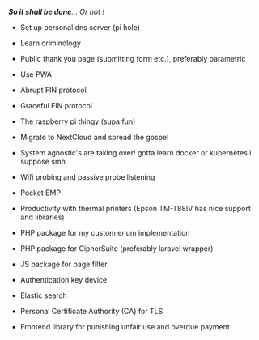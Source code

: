  _**So it shall be done**... Or not !_
 
 - Set up personal dns server (pi hole)
 - Learn criminology
 - Public thank you page (submitting form etc.), preferably parametric
 - Use PWA 
 - Abrupt FIN protocol
 - Graceful FIN protocol
 - The raspberry pi thingy (supa fun)
 - Migrate to NextCloud and spread the gospel
 - System agnostic's are taking over! gotta learn docker or kubernetes i suppose smh
 - Wifi probing and passive probe listening
 - Pocket EMP
 - Productivity with thermal printers (Epson TM-T88IV has nice support and libraries)


 - PHP package for my custom enum implementation
 - PHP package for CipherSuite (preferably laravel wrapper)
 - JS package for page filter

 - Authentication key device 
 - Elastic search


 - Personal Certificate Authority (CA) for TLS


 - Frontend library for punishing unfair use and overdue payment
